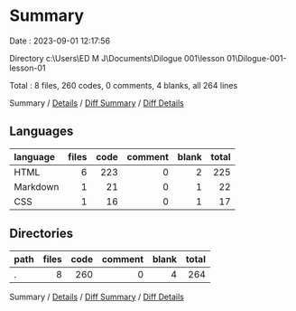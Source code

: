 # Summary

Date : 2023-09-01 12:17:56

Directory c:\\Users\\ED M J\\Documents\\Dilogue 001\\lesson 01\\Dilogue-001-lesson-01

Total : 8 files,  260 codes, 0 comments, 4 blanks, all 264 lines

Summary / [Details](details.md) / [Diff Summary](diff.md) / [Diff Details](diff-details.md)

## Languages
| language | files | code | comment | blank | total |
| :--- | ---: | ---: | ---: | ---: | ---: |
| HTML | 6 | 223 | 0 | 2 | 225 |
| Markdown | 1 | 21 | 0 | 1 | 22 |
| CSS | 1 | 16 | 0 | 1 | 17 |

## Directories
| path | files | code | comment | blank | total |
| :--- | ---: | ---: | ---: | ---: | ---: |
| . | 8 | 260 | 0 | 4 | 264 |

Summary / [Details](details.md) / [Diff Summary](diff.md) / [Diff Details](diff-details.md)